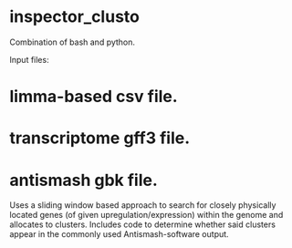 # inspector_clusto
Combination of bash and python. 

Input files: 
# limma-based csv file. 
# transcriptome gff3 file. 
# antismash gbk file. 

Uses a sliding window based approach to search for closely physically located genes (of given upregulation/expression) within the genome and allocates
to clusters. 
Includes code to determine whether said clusters appear in the commonly used Antismash-software output. 
